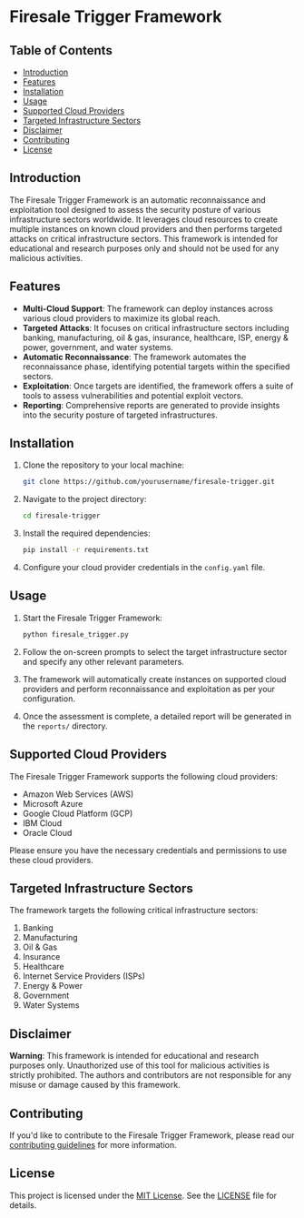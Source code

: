 # Firesale Trigger Framework

## Table of Contents

- [Introduction](#introduction)
- [Features](#features)
- [Installation](#installation)
- [Usage](#usage)
- [Supported Cloud Providers](#supported-cloud-providers)
- [Targeted Infrastructure Sectors](#targeted-infrastructure-sectors)
- [Disclaimer](#disclaimer)
- [Contributing](#contributing)
- [License](#license)

## Introduction

The Firesale Trigger Framework is an automatic reconnaissance and exploitation tool designed to assess the security posture of various infrastructure sectors worldwide. It leverages cloud resources to create multiple instances on known cloud providers and then performs targeted attacks on critical infrastructure sectors. This framework is intended for educational and research purposes only and should not be used for any malicious activities.

## Features

- **Multi-Cloud Support**: The framework can deploy instances across various cloud providers to maximize its global reach.
- **Targeted Attacks**: It focuses on critical infrastructure sectors including banking, manufacturing, oil & gas, insurance, healthcare, ISP, energy & power, government, and water systems.
- **Automatic Reconnaissance**: The framework automates the reconnaissance phase, identifying potential targets within the specified sectors.
- **Exploitation**: Once targets are identified, the framework offers a suite of tools to assess vulnerabilities and potential exploit vectors.
- **Reporting**: Comprehensive reports are generated to provide insights into the security posture of targeted infrastructures.

## Installation

1. Clone the repository to your local machine:

   ```bash
   git clone https://github.com/yourusername/firesale-trigger.git
   ```

2. Navigate to the project directory:

   ```bash
   cd firesale-trigger
   ```

3. Install the required dependencies:

   ```bash
   pip install -r requirements.txt
   ```

4. Configure your cloud provider credentials in the `config.yaml` file.

## Usage

1. Start the Firesale Trigger Framework:

   ```bash
   python firesale_trigger.py
   ```

2. Follow the on-screen prompts to select the target infrastructure sector and specify any other relevant parameters.

3. The framework will automatically create instances on supported cloud providers and perform reconnaissance and exploitation as per your configuration.

4. Once the assessment is complete, a detailed report will be generated in the `reports/` directory.

## Supported Cloud Providers

The Firesale Trigger Framework supports the following cloud providers:

- Amazon Web Services (AWS)
- Microsoft Azure
- Google Cloud Platform (GCP)
- IBM Cloud
- Oracle Cloud

Please ensure you have the necessary credentials and permissions to use these cloud providers.

## Targeted Infrastructure Sectors

The framework targets the following critical infrastructure sectors:

1. Banking
2. Manufacturing
3. Oil & Gas
4. Insurance
5. Healthcare
6. Internet Service Providers (ISPs)
7. Energy & Power
8. Government
9. Water Systems

## Disclaimer

**Warning**: This framework is intended for educational and research purposes only. Unauthorized use of this tool for malicious activities is strictly prohibited. The authors and contributors are not responsible for any misuse or damage caused by this framework.

## Contributing

If you'd like to contribute to the Firesale Trigger Framework, please read our [contributing guidelines](CONTRIBUTING.md) for more information.

## License

This project is licensed under the [MIT License](LICENSE). See the [LICENSE](LICENSE) file for details.
